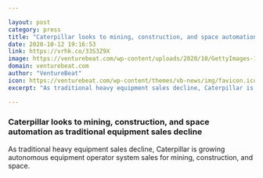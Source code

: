 ```yaml
---

layout: post
category: press
title: "Caterpillar looks to mining, construction, and space automation as traditional equipment sales decline"
date: 2020-10-12 19:16:53
link: https://vrhk.co/33S3Z9X
image: https://venturebeat.com/wp-content/uploads/2020/10/GettyImages-1249766315.jpg?w=1200&strip=all
domain: venturebeat.com
author: "VentureBeat"
icon: https://venturebeat.com/wp-content/themes/vb-news/img/favicon.ico
excerpt: "As traditional heavy equipment sales decline, Caterpillar is growing autonomous equipment operator system sales for mining, construction, and space."

---
```


### Caterpillar looks to mining, construction, and space automation as traditional equipment sales decline

As traditional heavy equipment sales decline, Caterpillar is growing autonomous equipment operator system sales for mining, construction, and space.